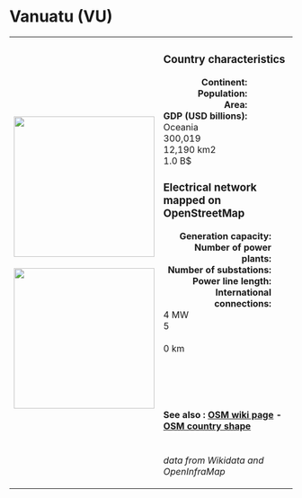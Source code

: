 # Vanuatu (VU)

<table width="90%">
<tr>
<td>
<img src="http://commons.wikimedia.org/wiki/Special:FilePath/Flag%20of%20Vanuatu.svg" width="250">
<br><br>
<img src="http://commons.wikimedia.org/wiki/Special:FilePath/Vanuatu%20on%20the%20globe%20%28Polynesia%20centered%29.svg" width="250"></td>
<td>
<h3>Country characteristics</h3>
<div style="display: inline-block;text-align:right;margin-right:30px;font-weight: bold;">
Continent:<br>Population:<br>Area:<br>GDP (USD billions):
</div>
<div style="display: inline-block;">
Oceania<br>300,019<br>12,190 km2<br>1.0 B$
</div>
<h3>Electrical network mapped on OpenStreetMap</h3>
<div style="display: inline-block;text-align:right;margin-right:30px;font-weight: bold;">Generation capacity:<br>
Number of power plants:<br>
Number of substations:<br>
Power line length:<br>
International connections:<br>
</div>
<div style="display: inline-block;">4 MW<br>
5<br>
<br>
0 km<br>
<br>
</div>

<br><br><h4>See also :
<a href="https://wiki.openstreetmap.org/wiki/Power_networks/Vanuatu" target="_blank">OSM wiki page</a> -
<a href="https://openstreetmap.org/relation/2177246" target="_blank">OSM country shape</a>
</h4>

<br><i>data from Wikidata and OpenInfraMap</i>
</td>
</tr>
</table>




